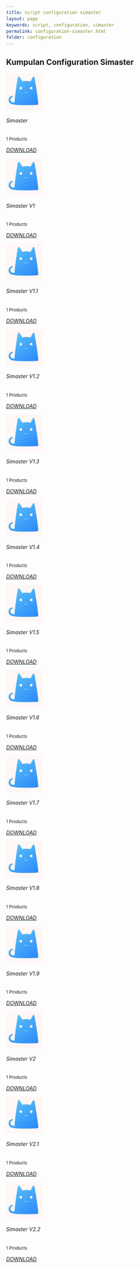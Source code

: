 ```yaml
---
title: script configuration simaster
layout: page
keywords: script, configuration, simaster
permalink: configuration-simaster.html
folder: configuration
---
```

<div class="row">
    <!-- Categories Start -->
    <div class="container-fluid pt-5">
        <h2 class="section-title position-relative text-uppercase mx-xl-5 mb-4"><span class="bg-secondary pr-3">Kumpulan Configuration Simaster</span></h2>
        <div class="row px-xl-5 pb-3">
            <div class="col-lg-3 col-md-4 col-sm-6 pb-1">
                <div class="col-lg-3 col-md-4 col-sm-6 pb-1">
                <a class="text-decoration-none" href="https://bit.ly/3WyfWe8">
                <div class="cat-item d-flex align-items-center mb-4">
                <div class="overflow-hidden" style="width: 100px; height: 100px;">
                <img class="img-fluid" src="img/cat.jpg" alt=""></a>
                </div>
                <div class="flex-fill pl-3">
                <h6>Simaster</h6>
                <small class="text-body">1 Products</small>
                <p><a href="https://bit.ly/3WyfWe8"><i>DOWNLOAD</i></a></p>
                </div>
                </div>
                </a>
                </div>
            <div class="col-lg-3 col-md-4 col-sm-6 pb-1">
                <div class="col-lg-3 col-md-4 col-sm-6 pb-1">
                <a class="text-decoration-none" href="https://bit.ly/3WyfWe8">
                <div class="cat-item d-flex align-items-center mb-4">
                <div class="overflow-hidden" style="width: 100px; height: 100px;">
                <img class="img-fluid" src="img/cat.jpg" alt=""></a>
                </div>
                <div class="flex-fill pl-3">
                <h6>Simaster V1</h6>
                <small class="text-body">1 Products</small>
                <p><a href="https://bit.ly/3WyfWe8"><i>DOWNLOAD</i></a></p>
                </div>
                </div>
                </a>
                </div>
            <div class="col-lg-3 col-md-4 col-sm-6 pb-1">
                <div class="col-lg-3 col-md-4 col-sm-6 pb-1">
                <a class="text-decoration-none" href="https://bit.ly/3WyfWe8">
                <div class="cat-item d-flex align-items-center mb-4">
                <div class="overflow-hidden" style="width: 100px; height: 100px;">
                <img class="img-fluid" src="img/cat.jpg" alt=""></a>
                </div>
                <div class="flex-fill pl-3">
                <h6>Simaster V1.1</h6>
                <small class="text-body">1 Products</small>
                <p><a href="https://bit.ly/3WyfWe8"><i>DOWNLOAD</i></a></p>
                </div>
                </div>
                </a>
                </div>
            <div class="col-lg-3 col-md-4 col-sm-6 pb-1">
                <div class="col-lg-3 col-md-4 col-sm-6 pb-1">
                <a class="text-decoration-none" href="https://bit.ly/3WyfWe8">
                <div class="cat-item d-flex align-items-center mb-4">
                <div class="overflow-hidden" style="width: 100px; height: 100px;">
                <img class="img-fluid" src="img/cat.jpg" alt=""></a>
                </div>
                <div class="flex-fill pl-3">
                <h6>Simaster V1.2</h6>
                <small class="text-body">1 Products</small>
                <p><a href="https://bit.ly/3WyfWe8"><i>DOWNLOAD</i></a></p>
                </div>
                </div>
                </a>
                </div>
            <div class="col-lg-3 col-md-4 col-sm-6 pb-1">
                <div class="col-lg-3 col-md-4 col-sm-6 pb-1">
                <a class="text-decoration-none" href="https://bit.ly/3WyfWe8">
                <div class="cat-item d-flex align-items-center mb-4">
                <div class="overflow-hidden" style="width: 100px; height: 100px;">
                <img class="img-fluid" src="img/cat.jpg" alt=""></a>
                </div>
                <div class="flex-fill pl-3">
                <h6>Simaster V1.3</h6>
                <small class="text-body">1 Products</small>
                <p><a href="https://bit.ly/3WyfWe8"><i>DOWNLOAD</i></a></p>
                </div>
                </div>
                </a>
                </div>
            <div class="col-lg-3 col-md-4 col-sm-6 pb-1">
                <div class="col-lg-3 col-md-4 col-sm-6 pb-1">
                <a class="text-decoration-none" href="https://bit.ly/3WyfWe8">
                <div class="cat-item d-flex align-items-center mb-4">
                <div class="overflow-hidden" style="width: 100px; height: 100px;">
                <img class="img-fluid" src="img/cat.jpg" alt=""></a>
                </div>
                <div class="flex-fill pl-3">
                <h6>Simaster V1.4</h6>
                <small class="text-body">1 Products</small>
                <p><a href="https://bit.ly/3WyfWe8"><i>DOWNLOAD</i></a></p>
                </div>
                </div>
                </a>
                </div>
            <div class="col-lg-3 col-md-4 col-sm-6 pb-1">
                <div class="col-lg-3 col-md-4 col-sm-6 pb-1">
                <a class="text-decoration-none" href="https://bit.ly/3WyfWe8">
                <div class="cat-item d-flex align-items-center mb-4">
                <div class="overflow-hidden" style="width: 100px; height: 100px;">
                <img class="img-fluid" src="img/cat.jpg" alt=""></a>
                </div>
                <div class="flex-fill pl-3">
                <h6>Simaster V1.5</h6>
                <small class="text-body">1 Products</small>
                <p><a href="https://bit.ly/3WyfWe8"><i>DOWNLOAD</i></a></p>
                </div>
                </div>
                </a>
                </div>
            <div class="col-lg-3 col-md-4 col-sm-6 pb-1">
                <div class="col-lg-3 col-md-4 col-sm-6 pb-1">
                <a class="text-decoration-none" href="https://bit.ly/3WyfWe8">
                <div class="cat-item d-flex align-items-center mb-4">
                <div class="overflow-hidden" style="width: 100px; height: 100px;">
                <img class="img-fluid" src="img/cat.jpg" alt=""></a>
                </div>
                <div class="flex-fill pl-3">
                <h6>Simaster V1.6</h6>
                <small class="text-body">1 Products</small>
                <p><a href="https://bit.ly/3WyfWe8"><i>DOWNLOAD</i></a></p>
                </div>
                </div>
                </a>
                </div>
            <div class="col-lg-3 col-md-4 col-sm-6 pb-1">
                <div class="col-lg-3 col-md-4 col-sm-6 pb-1">
                <a class="text-decoration-none" href="https://bit.ly/3WyfWe8">
                <div class="cat-item d-flex align-items-center mb-4">
                <div class="overflow-hidden" style="width: 100px; height: 100px;">
                <img class="img-fluid" src="img/cat.jpg" alt=""></a>
                </div>
                <div class="flex-fill pl-3">
                <h6>Simaster V1.7</h6>
                <small class="text-body">1 Products</small>
                <p><a href="https://bit.ly/3WyfWe8"><i>DOWNLOAD</i></a></p>
                </div>
                </div>
                </a>
                </div>
            <div class="col-lg-3 col-md-4 col-sm-6 pb-1">
                <div class="col-lg-3 col-md-4 col-sm-6 pb-1">
                <a class="text-decoration-none" href="https://bit.ly/3WyfWe8">
                <div class="cat-item d-flex align-items-center mb-4">
                <div class="overflow-hidden" style="width: 100px; height: 100px;">
                <img class="img-fluid" src="img/cat.jpg" alt=""></a>
                </div>
                <div class="flex-fill pl-3">
                <h6>Simaster V1.8</h6>
                <small class="text-body">1 Products</small>
                <p><a href="https://bit.ly/3WyfWe8"><i>DOWNLOAD</i></a></p>
                </div>
                </div>
                </a>
                </div>
            <div class="col-lg-3 col-md-4 col-sm-6 pb-1">
                <div class="col-lg-3 col-md-4 col-sm-6 pb-1">
                <a class="text-decoration-none" href="https://bit.ly/3WyfWe8">
                <div class="cat-item d-flex align-items-center mb-4">
                <div class="overflow-hidden" style="width: 100px; height: 100px;">
                <img class="img-fluid" src="img/cat.jpg" alt=""></a>
                </div>
                <div class="flex-fill pl-3">
                <h6>Simaster V1.9</h6>
                <small class="text-body">1 Products</small>
                <p><a href="https://bit.ly/3WyfWe8"><i>DOWNLOAD</i></a></p>
                </div>
                </div>
                </a>
                </div>
            <div class="col-lg-3 col-md-4 col-sm-6 pb-1">
                <div class="col-lg-3 col-md-4 col-sm-6 pb-1">
                <a class="text-decoration-none" href="https://bit.ly/3WyfWe8">
                <div class="cat-item d-flex align-items-center mb-4">
                <div class="overflow-hidden" style="width: 100px; height: 100px;">
                <img class="img-fluid" src="img/cat.jpg" alt=""></a>
                </div>
                <div class="flex-fill pl-3">
                <h6>Simaster V2</h6>
                <small class="text-body">1 Products</small>
                <p><a href="https://bit.ly/3WyfWe8"><i>DOWNLOAD</i></a></p>
                </div>
                </div>
                </a>
                </div>
            <div class="col-lg-3 col-md-4 col-sm-6 pb-1">
                <div class="col-lg-3 col-md-4 col-sm-6 pb-1">
                <a class="text-decoration-none" href="https://bit.ly/3WyfWe8">
                <div class="cat-item d-flex align-items-center mb-4">
                <div class="overflow-hidden" style="width: 100px; height: 100px;">
                <img class="img-fluid" src="img/cat.jpg" alt=""></a>
                </div>
                <div class="flex-fill pl-3">
                <h6>Simaster V2.1</h6>
                <small class="text-body">1 Products</small>
                <p><a href="https://bit.ly/3WyfWe8"><i>DOWNLOAD</i></a></p>
                </div>
                </div>
                </a>
                </div>
            <div class="col-lg-3 col-md-4 col-sm-6 pb-1">
                <div class="col-lg-3 col-md-4 col-sm-6 pb-1">
                <a class="text-decoration-none" href="https://bit.ly/3WyfWe8">
                <div class="cat-item d-flex align-items-center mb-4">
                <div class="overflow-hidden" style="width: 100px; height: 100px;">
                <img class="img-fluid" src="img/cat.jpg" alt=""></a>
                </div>
                <div class="flex-fill pl-3">
                <h6>Simaster V2.2</h6>
                <small class="text-body">1 Products</small>
                <p><a href="https://bit.ly/3WyfWe8"><i>DOWNLOAD</i></a></p>
                </div>
                </div>
                </a>
                </div>
        </div>
    </div>
    <!-- Categories End -->
</div>
